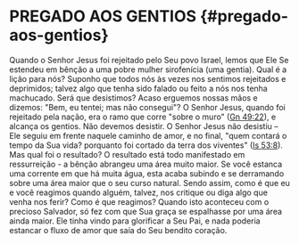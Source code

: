 # PREGADO AOS GENTIOS {#pregado-aos-gentios}

Quando o Senhor Jesus foi rejeitado pelo Seu povo Israel, lemos que Ele Se estendeu em bênção a uma pobre mulher sirofenícia (uma gentia). Qual é a lição para nós? Suponho que todos nós às vezes nos sentimos rejeitados e deprimidos; talvez algo que tenha sido falado ou feito a nós nos tenha machucado. Será que desistimos? Acaso erguemos nossas mãos e dizemos: &quot;Bem, eu tentei; mas não consegui&quot;? O Senhor Jesus, quando foi rejeitado pela nação, era o ramo que corre &quot;sobre o muro&quot; ([Gn 49:22](http://bibliaonline.com.br/acf/gn/49/22)), e alcança os gentios. Não devemos desistir. O Senhor Jesus não desistiu – Ele seguiu em frente naquele caminho de amor, e no final, &quot;quem contará o tempo da Sua vida? porquanto foi cortado da terra dos viventes&quot; ([Is 53:8](http://bibliaonline.com.br/acf/is/53/8)). Mas qual foi o resultado? O resultado está todo manifestado em ressurreição - a bênção abrangeu uma área muito maior. Se você estanca uma corrente em que há muita água, esta acaba subindo e se derramando sobre uma área maior que o seu curso natural. Sendo assim, como é que eu e você reagimos quando alguém, talvez, nos critique ou diga algo que venha nos ferir? Como é que reagimos? Quando isto aconteceu com o precioso Salvador, só fez com que Sua graça se espalhasse por uma área ainda maior. Ele tinha vindo para glorificar a Seu Pai, e nada poderia estancar o fluxo de amor que saía do Seu bendito coração.
